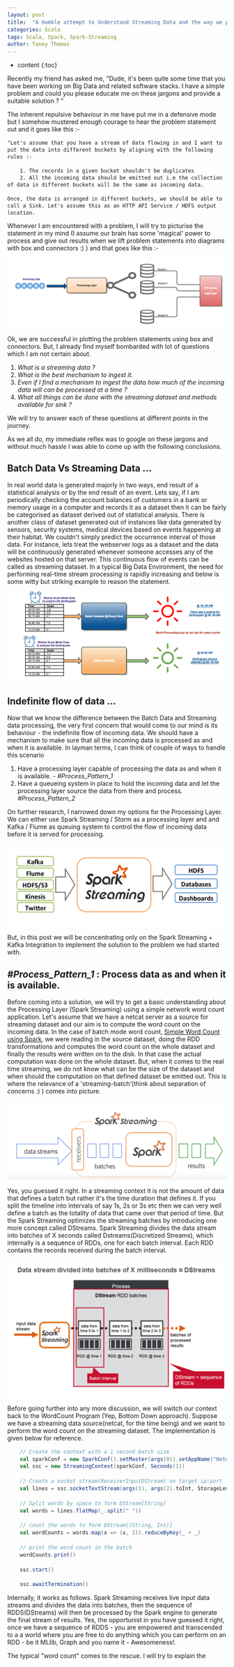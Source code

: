 ```yaml
---
layout: post
title:  "A Humble attempt to Understand Streaming Data and the way we process it!"
categories: Scala
tags: Scala, Spark, Spark-Streaming
author: Toney Thomas
---
```


* content
{:toc} 

Recently my friend has asked me, "Dude, it's been quite some time that you have been working on Big Data and related software 
stacks. I have a simple problem and could you please educate me on these jargons and provide a suitable solution ? " 

The inherent repulsive behaviour in me have put me in a defensive mode but I somehow mustered enough courage to hear the problem statement out and 
it goes like this :-

```
"Let's assume that you have a stream of data flowing in and I want to put the data into different buckets by aligning with the following rules :-

    1. The records in a given bucket shouldn't be duplicates 
    2. All the incoming data should be emitted out i.e the collection of data in different buckets will be the same as incoming data. 
    
Once, the data is arranged in different buckets, we should be able to call a Sink. Let's assume this as an HTTP API Service / HDFS output location.     
```

Whenever I am encountered with a problem, I will try to picturise the statement in my mind (I assume our brain has some 'magical' power
to process and give out results when we lift problem statements into diagrams with box and connectors :) ) and that goes like this :-
 
![Problem Statement](/images/sparkstreaming_ps1.png) 

Ok, we are successful in plotting the problem statements using box and connectors. But, I already find myself bombarded with lot of 
questions which I am not certain about.

1. *What is a streaming data ?* 
2. *What is the best mechanism to ingest it.* 
3. *Even if I find a mechanism to ingest the data how much of the incoming data will can be processed at a time ?* 
4. *What all things can be done with the streaming dataset and methods available for sink ?* 

We will try to answer each of these questions at different points in the journey. 

As we all do, my immediate reflex was to google on these jargons and without much hassle I was able to come up with the 
following conclusions.
 
## Batch Data Vs Streaming Data ...

In real world data is generated majorly in two ways, end result of a statistical analysis or by the end result of an event. Lets say,
if I am periodically checking the account balances of customers in a bank or memory usage in a computer and records it as a dataset then 
it can be fairly be categorised as dataset derived out of statistical analysis. There is another class of dataset generated out of instances like
data generated by sensors, security systems, medical devices based on events happening at their habitat. We couldn't simply predict the occurrence interval of those
data. For instance, lets treat the webserver logs as a dataset and the data will be continuously generated whenever someone accesses any of the
websites hosted on that server. This continuous flow of events can be called as streaming dataset. In a typical Big Data Environment, the need 
for performing real-time stream processing is rapidly increasing and below is some witty but striking example to reason the statement. 

![Strem Vs Batch](/images/streamvsbatch.png)
        
## Indefinite flow of data ...
 
Now that we know the difference between the Batch Data and Streaming data processing, the very first concern that would come to our mind is its
behaviour - the indefinite flow of incoming data. We should have a mechanism to make sure that all the incoming data is processed as and when it 
is available. In layman terms, I can think of couple of ways to handle this scenario 

1. Have a processing layer capable of processing the data as and when it is available. - _#Process_Pattern_1_
2. Have a queueing system in place to hold the incoming data and let the processing layer source the data from there and process. _#Process_Pattern_2_  
   
On further research, I narrowed down my options for the Processing Layer. We can either use Spark Streaming / Storm as a processing layer and 
and Kafka / Flume as queuing system to control the flow of incoming data before it is served for processing.
 
 ![Spark Streaming Architecture](/images/SparkStreamingDiag.png) 

But, in this post we will be concentrating only on the Spark Streaming + Kafka Integration to implement the solution to the problem we had started with.  

## _#Process_Pattern_1_ : Process data as and when it is available. 

Before coming into a solution, we will try to get a basic understanding about the Processing Layer (Spark Streaming) using a simple 
network word count application. Let's assume that we have a netcat server as a source for streaming dataset and our aim is to compute the
word count on the incoming data. In the case of batch mode word count, [Simple Word Count using Spark](), we were reading in the source dataset,
doing the RDD transformations and computes the word count on the whole dataset and finally the results were written on to the disk. In that 
case the actual computation was done on the whole dataset. But, when it comes to the real time streaming, we do not know what can be the size 
of the dataset and when should the computation on that defined dataset be emitted out. This is where the relevance of a 'streaming-batch'(think about
separation of concerns :) ) comes into picture. 

 ![Spark Streaming Micro Batch](/images/streamingMicroBatch.png)

Yes, you guessed it right. In a streaming context it is not the amount of data that defines a batch but rather it's the time duration that
defines it. If you split the timeline into intervals of say 1s, 2s or 3s etc then we can very well define a batch as the totality of data
that came over that period of time. But the Spark Streaming optimizes the streaming batches by introducing one more concept called DStreams. 
Spark Streaming divides the data stream into batches of X seconds called Dstreams(Discretized Streams), which internally is a sequence of RDDs, one for each batch 
interval. Each RDD contains the records received during the batch interval.
   
  ![DStreams](/images/DStreams.png)

Before going further into any more discussion, we will switch our context back to the WordCount Program (Yep, Bottom Down approach). Suppose
we have a streaming data source(netcat, for the time being) and we want to perform the word count on the streaming dataset. The implementation
is given below for reference.    

```scala
    // Create the context with a 1 second batch size
    val sparkConf = new SparkConf().setMaster(args(0)).setAppName("NetworkWordCount")
    val ssc = new StreamingContext(sparkConf, Seconds(1))
    
    // Create a socket stream(ReceiverInputDStream) on target ip:port
    val lines = ssc.socketTextStream(args(1), args(2).toInt, StorageLevel.MEMORY_AND_DISK_SER)
    
    // Split words by space to form DStream[String]
    val words = lines.flatMap(_.split(" "))
    
    // count the words to form DStream[(String, Int)]
    val wordCounts = words.map(x => (x, 1)).reduceByKey(_ + _)
    
    // print the word count in the batch
    wordCounts.print()
    
    ssc.start()
    
    ssc.awaitTermination()
 ```
 
Internally, it works as follows. Spark Streaming receives live input data streams and divides the data into batches, then the 
sequence of RDDS(DStreams) will then be processed by the Spark engine to generate the final stream of results. Yes, the opportunist
in you have guessed it right, once we have a sequence of RDDS - you are empowered and transcended to a a world where you are free to do 
anything which you can perform on an RDD - be it MLlib, Graph and you name it - Awesomeness!. 


The typical "word count" comes to the rescue. I will try to explain the  
